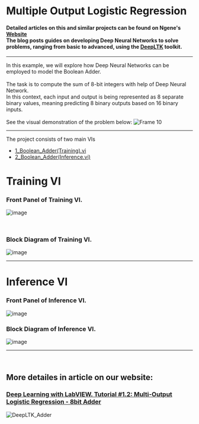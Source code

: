 # Multiple Output Logistic Regression


#### Detailed articles on this and similar projects can be found on Ngene's [Website](https://www.ngene.co/blog) <br/> The blog posts guides on developing Deep Neural Networks to solve problems, ranging from basic to advanced, using the [DeepLTK](https://www.ngene.co/deep-learning-toolkit-for-labview) toolkit.
----

In this example, we will explore how Deep Neural Networks can be employed to model the Boolean Adder.
<br/><br/>
The task is to compute the sum of 8-bit integers with help of Deep Neural Network.
<br/>
In this context, each input and output is being represented as 8 separate binary values, meaning predicting 8 binary outputs based on 16 binary inputs.
<br/><br/>
See the visual demonstration of the problem below:
![Frame 10](https://github.com/ngenehub/deepltk_examples/assets/131282716/ea11c69c-413f-4e46-961e-192e78f84333)

----

The project consists of two main VIs
- [1_Boolean_Adder(Training).vi](#training-vi)
- [2_Boolean_Adder(Inference.vi)](#inference-vi)

# Training VI

### Front Panel of Training VI. <br/>

![image](https://github.com/ngenehub/deepltk_examples/assets/131282716/6d7463bb-fe68-43b3-98b8-8beb8efe74af)

<br/>

### Block Diagram of Training VI. <br/>

![image](https://github.com/ngenehub/deepltk_examples/assets/131282716/bd5b2c02-ecd0-4c2f-aa87-faf7f912f77b)

----

# Inference VI

### Front Panel of Inference VI. <br/>

![image](https://github.com/ngenehub/deepltk_examples/assets/131282716/29b01862-7144-4f37-a8f2-f150608344fa)

### Block Diagram of Inference VI. <br/>

![image](https://github.com/ngenehub/deepltk_examples/assets/131282716/20a7be84-ef05-4425-8402-8f6549f85905)

----

<br/>

## More detailes in article on our website:

### [Deep Learning with LabVIEW. Tutorial #1.2: Multi-Output Logistic Regression - 8bit Adder](https://www.ngene.co/post/deepltk-tutorial-1-2-multi-output-logistic-regression-8bit-adder)

![DeepLTK_Adder](https://github.com/ngenehub/deepltk_examples/assets/131282716/53bd29d1-be5c-40a5-9d17-0fc55f7ed1f3)






